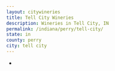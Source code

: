 ```yaml
---
layout: citywineries
title: Tell City Wineries
description: Wineries in Tell City, IN
permalink: /indiana/perry/tell-city/
state: in
county: perry
city: tell city
---
```

-
